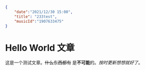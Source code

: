 ```json
{
    "date":"2021/12/30 15:00",
    "title": "233test",
    "musicId":"1907633475"
}
```
# Hello World 文章

这是一个测试文章。~~什么东西都有~~ 是**不可能**的。*按时更新想想就好了*。
